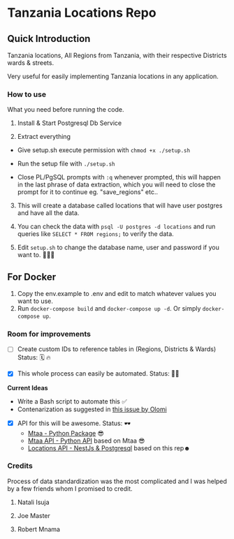 # Tanzania Locations Repo

## Quick Introduction

Tanzania locations, All Regions from Tanzania, with their respective Districts wards & streets.

Very useful for easily implementing Tanzania locations in any application.

### How to use

What you need before running the code.

1. Install & Start Postgresql Db Service

2. Extract everything

- Give setup.sh execute permission with `chmod +x ./setup.sh`

- Run the setup file with `./setup.sh`

- Close PL/PgSQL prompts with `:q` whenever prompted, this will happen in the last phrase of data extraction, which you
  will need to close the prompt for it to continue eg. "save_regions" etc..

3. This will create a database called locations that will have user postgres and have all the data.

4. You can check the data with `psql -U postgres -d locations` and run queries like `SELECT * FROM regions;` to verify
   the data.

5. Edit `setup.sh` to change the database name, user and password if you want to. 🤷🏿‍♂️

## For Docker

1. Copy the env.example to .env and edit to match whatever values you want to use.
2. Run `docker-compose build` and `docker-compose up -d`. Or simply `docker-compose up`.

### Room for improvements

- [ ] Create custom IDs to reference tables in (Regions, Districts & Wards) Status: 🗓 🔥

- [x] This whole process can easily be automated. Status: 🥳✅

**Current Ideas**

- Write a Bash script to automate this ✅
- Contenarization as suggested in [this issue by Olomi](https://github.com/HackEAC/tanzania-locations-db/issues/2)

- [x] API for this will be awesome. Status: 🕶
  - [Mtaa - Python Package](https://github.com/Kalebu/mtaa) 😎
  - [Mtaa API - Python API](https://github.com/HackEAC/mtaaAPI/) based on Mtaa 😎
  - [Locations API - NestJs & Postgresql](https://github.com/HackEAC/locations-API) based on this rep☻

### Credits

Process of data standardization was the most complicated and I was helped by a few friends whom I promised to credit.

1. Natali Isuja

2. Joe Master

3. Robert Mnama
